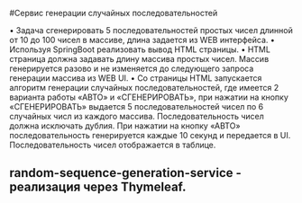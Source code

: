 #Сервис генерации случайных последовательностей 

• Задача сгенерировать 5 последовательностей простых чисел длинной от 10 до 100 чисел 
в массиве, длина задается из WEB интерфейса. 
• Используя SpringBoot реализовать вывод HTML страницы. 
• HTML страница должна задавать длину массива простых чисел. Массив генерируется 
разово и не изменяется до следующего запроса генерации массива из WEB UI.
• Со страницы HTML запускается алгоритм генерации случайных последовательностей, 
где имеется 2 варианта работы «АВТО» и «СГЕНЕРИРОВАТЬ», при нажатии на кнопку 
«СГЕНЕРИРОВАТЬ» выдается 5 последовательностей чисел по 6 случайных числ из 
каждого массива. Последовательность чисел должна исключать дублия. При нажатии на 
кнопку «АВТО» последовательность генерируется каждые 10 секунд и передается в UI. 
Последовательность чисел отображается в таблице.

## random-sequence-generation-service - реализация через Thymeleaf.
